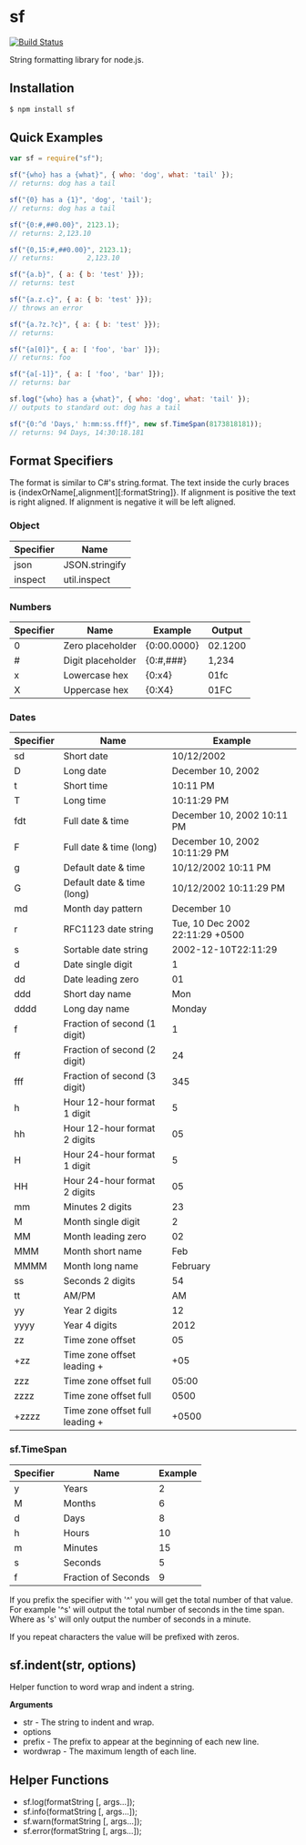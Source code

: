 # sf

[![Build Status](https://secure.travis-ci.org/joeferner/node-sf.png)](http://travis-ci.org/joeferner/node-sf)

String formatting library for node.js.

## Installation

```bash
$ npm install sf
```

## Quick Examples

```javascript
var sf = require("sf");

sf("{who} has a {what}", { who: 'dog', what: 'tail' });
// returns: dog has a tail

sf("{0} has a {1}", 'dog', 'tail');
// returns: dog has a tail

sf("{0:#,##0.00}", 2123.1);
// returns: 2,123.10

sf("{0,15:#,##0.00}", 2123.1);
// returns:        2,123.10

sf("{a.b}", { a: { b: 'test' }});
// returns: test

sf("{a.z.c}", { a: { b: 'test' }});
// throws an error

sf("{a.?z.?c}", { a: { b: 'test' }});
// returns:

sf("{a[0]}", { a: [ 'foo', 'bar' ]});
// returns: foo

sf("{a[-1]}", { a: [ 'foo', 'bar' ]});
// returns: bar

sf.log("{who} has a {what}", { who: 'dog', what: 'tail' });
// outputs to standard out: dog has a tail

sf("{0:^d 'Days,' h:mm:ss.fff}", new sf.TimeSpan(8173818181));
// returns: 94 Days, 14:30:18.181
```

## Format Specifiers

The format is similar to C#'s string.format. The text inside the curly braces is {indexOrName[,alignment][:formatString]}.
If alignment is positive the text is right aligned. If alignment is negative it will be left aligned.

### Object

| Specifier | Name                         |
|-----------|------------------------------|
| json      | JSON.stringify               |
| inspect   | util.inspect                 |

### Numbers

| Specifier | Name                         | Example          | Output         |
|-----------|------------------------------|------------------|----------------|
| 0         | Zero placeholder             | {0:00.0000}      | 02.1200        |
| #         | Digit placeholder            | {0:#,###}        | 1,234          |
| x         | Lowercase hex                | {0:x4}           | 01fc           |
| X         | Uppercase hex                | {0:X4}           | 01FC           |

### Dates

| Specifier | Name                            | Example                         |
|-----------|---------------------------------|---------------------------------|
| sd        | Short date                      | 10/12/2002                      |
| D         | Long date                       | December 10, 2002               |
| t         | Short time                      | 10:11 PM                        |
| T         | Long time                       | 10:11:29 PM                     |
| fdt       | Full date & time                | December 10, 2002 10:11 PM      |
| F         | Full date & time (long)         | December 10, 2002 10:11:29 PM   |
| g         | Default date & time             | 10/12/2002 10:11 PM             |
| G         | Default date & time (long)      | 10/12/2002 10:11:29 PM          |
| md        | Month day pattern               | December 10                     |
| r         | RFC1123 date string             | Tue, 10 Dec 2002 22:11:29 +0500 |
| s         | Sortable date string            | 2002-12-10T22:11:29             |
| d         | Date single digit               | 1                               |
| dd        | Date leading zero               | 01                              |
| ddd       | Short day name                  | Mon                             |
| dddd      | Long day name                   | Monday                          |
| f         | Fraction of second (1 digit)    | 1                               |
| ff        | Fraction of second (2 digit)    | 24                              |
| fff       | Fraction of second (3 digit)    | 345                             |
| h         | Hour 12-hour format 1 digit     | 5                               |
| hh        | Hour 12-hour format 2 digits    | 05                              |
| H         | Hour 24-hour format 1 digit     | 5                               |
| HH        | Hour 24-hour format 2 digits    | 05                              |
| mm        | Minutes 2 digits                | 23                              |
| M         | Month single digit              | 2                               |
| MM        | Month leading zero              | 02                              |
| MMM       | Month short name                | Feb                             |
| MMMM      | Month long name                 | February                        |
| ss        | Seconds 2 digits                | 54                              |
| tt        | AM/PM                           | AM                              |
| yy        | Year 2 digits                   | 12                              |
| yyyy      | Year 4 digits                   | 2012                            |
| zz        | Time zone offset                | 05                              |
| +zz       | Time zone offset leading +      | +05                             |
| zzz       | Time zone offset full           | 05:00                           |
| zzzz      | Time zone offset full           | 0500                            |
| +zzzz     | Time zone offset full leading + | +0500                           |

### sf.TimeSpan

| Specifier | Name                | Example                |
|-----------|---------------------|------------------------|
| y         | Years               | 2                      |
| M         | Months              | 6                      |
| d         | Days                | 8                      |
| h         | Hours               | 10                     |
| m         | Minutes             | 15                     |
| s         | Seconds             | 5                      |
| f         | Fraction of Seconds | 9                      |

If you prefix the specifier with '^' you will get the total number of that value. For
example '^s' will output the total number of seconds in the time span. Where as 's' will
only output the number of seconds in a minute.

If you repeat characters the value will be prefixed with zeros.

## sf.indent(str, options)

Helper function to word wrap and indent a string.

__Arguments__

 * str - The string to indent and wrap.
 * options
  * prefix - The prefix to appear at the beginning of each new line.
  * wordwrap - The maximum length of each line.

## Helper Functions

 * sf.log(formatString [, args...]);
 * sf.info(formatString [, args...]);
 * sf.warn(formatString [, args...]);
 * sf.error(formatString [, args...]);
